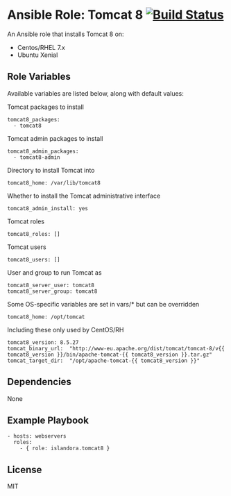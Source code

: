 # Ansible Role: Tomcat 8 [![Build Status](https://travis-ci.org/Islandora-Devops/ansible-role-tomcat8.svg?branch=master)](https://travis-ci.org/Islandora-Devops/ansible-role-tomcat8)

An Ansible role that installs Tomcat 8 on:

* Centos/RHEL 7.x
* Ubuntu Xenial

## Role Variables

Available variables are listed below, along with default values:

Tomcat packages to install
```
tomcat8_packages:
  - tomcat8
```

Tomcat admin packages to install
```
tomcat8_admin_packages:
  - tomcat8-admin
```

Directory to install Tomcat into
```
tomcat8_home: /var/lib/tomcat8
```

Whether to install the Tomcat administrative interface
```
tomcat8_admin_install: yes
```

Tomcat roles
```
tomcat8_roles: []
```

Tomcat users
```
tomcat8_users: []
```

User and group to run Tomcat as
```
tomcat8_server_user: tomcat8
tomcat8_server_group: tomcat8
```

Some OS-specific variables are set in vars/* but can be overridden
```
tomcat8_home: /opt/tomcat
```

Including these only used by CentOS/RH
```
tomcat8_version: 8.5.27
tomcat_binary_url:  "http://www-eu.apache.org/dist/tomcat/tomcat-8/v{{ tomcat8_version }}/bin/apache-tomcat-{{ tomcat8_version }}.tar.gz"
tomcat_target_dir:  "/opt/apache-tomcat-{{ tomcat8_version }}"
```

## Dependencies

  None

## Example Playbook

    - hosts: webservers
      roles:
        - { role: islandora.tomcat8 }

## License

MIT

